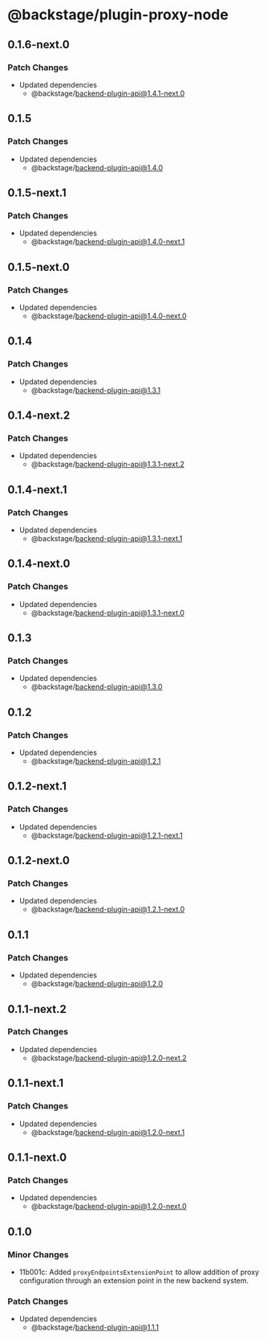 # @backstage/plugin-proxy-node

## 0.1.6-next.0

### Patch Changes

- Updated dependencies
  - @backstage/backend-plugin-api@1.4.1-next.0

## 0.1.5

### Patch Changes

- Updated dependencies
  - @backstage/backend-plugin-api@1.4.0

## 0.1.5-next.1

### Patch Changes

- Updated dependencies
  - @backstage/backend-plugin-api@1.4.0-next.1

## 0.1.5-next.0

### Patch Changes

- Updated dependencies
  - @backstage/backend-plugin-api@1.4.0-next.0

## 0.1.4

### Patch Changes

- Updated dependencies
  - @backstage/backend-plugin-api@1.3.1

## 0.1.4-next.2

### Patch Changes

- Updated dependencies
  - @backstage/backend-plugin-api@1.3.1-next.2

## 0.1.4-next.1

### Patch Changes

- Updated dependencies
  - @backstage/backend-plugin-api@1.3.1-next.1

## 0.1.4-next.0

### Patch Changes

- Updated dependencies
  - @backstage/backend-plugin-api@1.3.1-next.0

## 0.1.3

### Patch Changes

- Updated dependencies
  - @backstage/backend-plugin-api@1.3.0

## 0.1.2

### Patch Changes

- Updated dependencies
  - @backstage/backend-plugin-api@1.2.1

## 0.1.2-next.1

### Patch Changes

- Updated dependencies
  - @backstage/backend-plugin-api@1.2.1-next.1

## 0.1.2-next.0

### Patch Changes

- Updated dependencies
  - @backstage/backend-plugin-api@1.2.1-next.0

## 0.1.1

### Patch Changes

- Updated dependencies
  - @backstage/backend-plugin-api@1.2.0

## 0.1.1-next.2

### Patch Changes

- Updated dependencies
  - @backstage/backend-plugin-api@1.2.0-next.2

## 0.1.1-next.1

### Patch Changes

- Updated dependencies
  - @backstage/backend-plugin-api@1.2.0-next.1

## 0.1.1-next.0

### Patch Changes

- Updated dependencies
  - @backstage/backend-plugin-api@1.2.0-next.0

## 0.1.0

### Minor Changes

- 11b001c: Added `proxyEndpointsExtensionPoint` to allow addition of proxy configuration through an extension point in the new backend system.

### Patch Changes

- Updated dependencies
  - @backstage/backend-plugin-api@1.1.1
